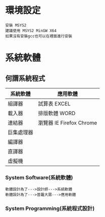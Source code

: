 # 環境設定
```
安裝 MSYS2
建議使用 MSYS2 MinGW X64
如果沒有安裝gcc也可以在裡面進行安裝
```
# 系統軟體
## 何謂系統程式
系統軟體                       |應用軟體     
-----------------------------|-----------------------------
組譯器 | 試算表 EXCEL
載入器 | 排版軟體 WORD
連結器 | 瀏覽器 IE Firefox Chrome
巨集處理器 | 
編譯器 | 
直譯器 | 
虛擬機 | 
### System Software(系統軟體)
```
軟體設計為了--->設計師--->系統軟體
軟體設計為了--->普羅大眾--->應用軟體
```
### System Programming(系統程式設計)
